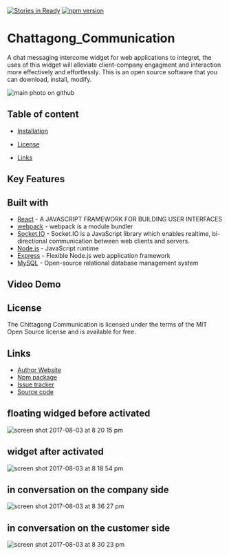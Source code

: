 [![Stories in Ready](https://badge.waffle.io/DebOM/Chattagong-communication.png?label=ready&title=Ready)](https://waffle.io/DebOM/Chattagong-communication?utm_source=badge)
[![npm version](https://badge.fury.io/js/chattagong.svg)](https://badge.fury.io/js/chattagong)

 
# Chattagong_Communication

A chat messaging intercome widget for web applications to integret, the uses of this widget will alleviate client-company engagment and interaction more effectively and effortlessly. This is an open source software that you can download, install, modify. 

![main photo on github](https://user-images.githubusercontent.com/17677292/29389701-bac2fb8e-82b9-11e7-8b30-81f733b896c4.png)

## Table of content
- [Installation](#installation)


- [License](#license)
- [Links](#links)
## Key Features

## Built with
* [React](https://facebook.github.io/react/) - A JAVASCRIPT FRAMEWORK FOR BUILDING USER INTERFACES
* [webpack](https://webpack.github.io/) - webpack is a module bundler
* [Socket.IO](https://socket.io/) - Socket.IO is a JavaScript library which enables realtime, bi-directional communication between web clients and servers.  
* [Node.js](https://nodejs.org) - JavaScript runtime
* [Express](https://expressjs.com/) - Flexible Node.js web application framework
* [MySQL](https://www.mysql.com/) - Open-source relational database management system

## Video Demo

## License

The Chittagong Communication is licensed under the terms of the MIT Open Source
license and is available for free.

## Links

* [Author Website](http://debmozumder.com)
* [Npm package](https://www.npmjs.com/package/chattagong)
* [Issue tracker](https://github.com/DebOM/Chattagong_Communication/issues)
* [Source code](https://github.com/DebOM/Chattagong_Communication)
## floating widged before activated
![screen shot 2017-08-03 at 8 20 15 pm](https://user-images.githubusercontent.com/17677292/28949202-394b0e0a-7889-11e7-8b40-5a8605922693.png)

## widget after activated
![screen shot 2017-08-03 at 8 18 54 pm](https://user-images.githubusercontent.com/17677292/28949209-44aa1610-7889-11e7-9288-b0086f6070ba.png)

## in conversation on the company side
![screen shot 2017-08-03 at 8 36 27 pm](https://user-images.githubusercontent.com/17677292/28949589-a814fb64-788b-11e7-950a-908afb3811bf.png)

## in conversation on the customer side
![screen shot 2017-08-03 at 8 30 23 pm](https://user-images.githubusercontent.com/17677292/28949445-de284ff4-788a-11e7-9a07-0c34920081a9.png)

